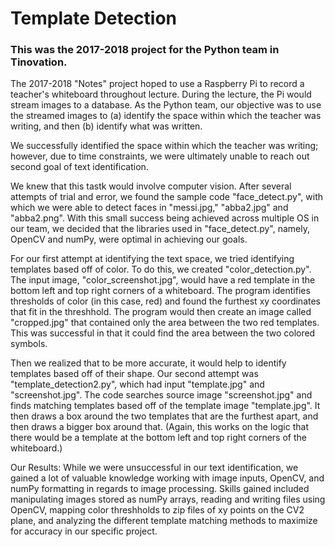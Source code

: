 # Template Detection
### This was the 2017-2018 project for the Python team in Tinovation.

The 2017-2018 "Notes" project hoped to use a Raspberry Pi to record a teacher's whiteboard throughout lecture. During the lecture, the Pi would stream images to a database. As the Python team, our objective was to use the streamed images to (a) identify the space within which the teacher was writing, and then (b) identify what was written.

We successfully identified the space within which the teacher was writing; however, due to time constraints, we were ultimately unable to reach out second goal of text identification.

We knew that this tastk would involve computer vision. After several attempts of trial and error, we found the sample code "face_detect.py", with which we were able to detect faces in "messi.jpg," "abba2.jpg" and "abba2.png". With this small success being achieved across multiple OS in our team, we decided that the libraries used in "face_detect.py", namely, OpenCV and numPy, were optimal in achieving our goals.

For our first attempt at identifying the text space, we tried identifying templates based off of color. To do this, we created "color_detection.py".
The input image, "color_screenshot.jpg", would have a red template in the bottom left and top right corners of a whiteboard.
The program identifies thresholds of color (in this case, red) and found the furthest xy coordinates that fit in the threshhold.
The program would then create an image called "cropped.jpg" that contained only the area between the two red templates.
This was successful in that it could find the area between the two colored symbols.

Then we realized that to be more accurate, it would help to identify templates based off of their shape.
Our second attempt was "template_detection2.py", which had input "template.jpg" and "screenshot.jpg".
The code searches source image "screenshot.jpg" and finds matching templates based off of the template image "template.jpg". It then draws a box around the two templates that are the furthest apart, and then draws a bigger box around that. (Again, this works on the logic that there would be a template at the bottom left and top right corners of the whiteboard.)

Our Results:
While we were unsuccessful in our text identification, we gained a lot of valuable knowledge working with image inputs, OpenCV, and numPy formatting in regards to image processing. Skills gained included manipulating images stored as numPy arrays, reading and writing files using OpenCV, mapping color threshholds to zip files of xy points on the CV2 plane, and analyzing the different template matching methods to maximize for accuracy in our specific project.
